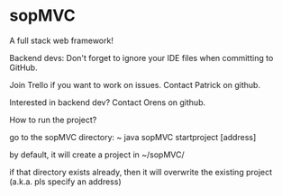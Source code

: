 # sopMVC
A full stack web framework!

Backend devs: Don't forget to ignore your IDE files when committing to GitHub.

Join Trello if you want to work on issues. Contact Patrick on github.

Interested in backend dev? Contact Orens on github.


How to run the project?

go to the sopMVC directory:
~ java sopMVC startproject [address]

by default, it will create a project in ~/sopMVC/

if that directory exists already, then it will overwrite the existing project (a.k.a. pls specify an address)